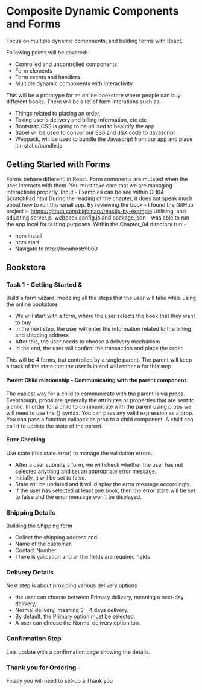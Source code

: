# Composite Dynamic Components and Forms

Focus on multiple dynamic components, and bulding forms with React.

Following points will be covered:-

* Controlled and uncontrolled components
* Form elements
* Form events and handlers
* Multiple dynamic components with interactivity

This will be a prototype for an online bookstore where people can buy different books.
There will be a lot of form interations such as:-

* Things related to placing an order, 
* Taking user's delivery and billing information, etc etc
* Bootstrap CSS is going to be utilised to beautify the app
* Babel wil be used to conver our ES6 and JSX code to Javascript
* Webpack, will be used to bundle the Javascript from our app and place itin static/bundle.js

## Getting Started with Forms

Forms behave differentl in React.  Form comonents are mutated when the user interacts with them. You must take care that we are managing interactions properly.
Input - Examples can be see within CH04-ScratchPad.html
During the reading of the chapter, it does not speak much about how to run this small app.
By reviewing the book - I found the GitHub project :- <https://github.com/bigbinary/reactjs-by-example>
Utilising, and adjusting server.js, webpack.config.js and package.json - was able to run the app local for testing purposes.
Within the Chapter_04 directory run:-

* npm install
* npm start
* Navigate to http://localhost:9000

## Bookstore

### Task 1 - Getting Started <BookList> & <BookStore>

Build a form wizard, modeling all the steps that the user will take while using the online bookstore.

* We will start with a form, where the user selects the book that they want to buy
* In the next step, the user will enter the information related to the billing and shipping address
* After this, the user needs to choose a delivery mechanism
* In the end, the user will confirm the transaction and place the order

This will be 4 forms, but controlled by a single parent.
The parent will keep a track of the state that the user is in and will render a for this step.

#### Parent Child relationship - Communicating with the parent component.

The easiest way for a child to communicate with the parent is via props.
Eventhough, props are generally the attributes or properties that are sent to a child.
In order for a child to communicate with the parent using props we will need to use the   {} syntax. 
You can pass any valid expression as a prop. You can pass a function callback as prop to a child component. A child can call it to update the state of the parent.

#### Error Checking

Use state (this.state.error) to manage the validation errors. 

* After a user submits a form, we will check whether the user has not selected anything and set an appropriate error message. 
* Initially, it will be set to false. 
* State will be updated and it will display the error message accordingly. 
* If the user has selected at least one book, then the error state will be set to false and the error message won't be displayed.

### Shipping Details <ShippingDetails>

Building the Shipping form

* Collect the shipping address and 
* Name of the customer.
* Contact Number
* There is validation and all the  fields are required fields

### Delivery Details <DeliveryDetails>

Next step is about providing various delivery options

* the user can choose between Primary delivery, meaning a next-day delivery, 
* Normal delivery, meaning 3 - 4 days delivery. 
* By default, the Primary option must be selected. 
* A user can choose the Normal delivery option too.

### Confirmation Step <ConfirmationDetails>

Lets update with a confirmation page showing the details.

### Thank you for Ordering - <Success>

Finally you will need to set-up a Thank you
